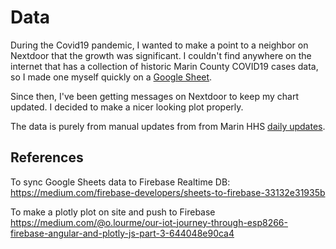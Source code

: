 # Data
During the Covid19 pandemic, I wanted to make a point to a neighbor on Nextdoor that the growth was significant. I couldn't find anywhere on the internet that has a collection of historic Marin County COVID19 cases data, so I made one myself quickly on a [Google Sheet](https://docs.google.com/spreadsheets/d/1neJU9AKBjDqCWke0x4d7QRSA9zqoPERahumhBKgLO1k/edit?usp=sharing). 

Since then, I've been getting messages on Nextdoor to keep my chart updated. I decided to make a nicer looking plot properly. 

The data is purely from manual updates from from Marin HHS [daily updates](https://coronavirus.marinhhs.org/updates). 

## References
To sync Google Sheets data to Firebase Realtime DB:
https://medium.com/firebase-developers/sheets-to-firebase-33132e31935b

To make a plotly plot on site and push to Firebase
https://medium.com/@o.lourme/our-iot-journey-through-esp8266-firebase-angular-and-plotly-js-part-3-644048e90ca4
